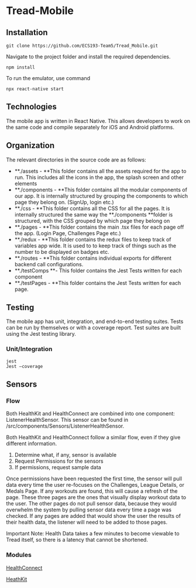 # Tread-Mobile


## Installation


```
git clone https://github.com/ECS193-Team5/Tread_Mobile.git
```


Navigate to the project folder and install the required dependencies.


```
npm install
```


To run the emulator, use command


```
npx react-native start
```



## Technologies

The mobile app is written in React Native. This allows developers to work on the same code and compile separately for iOS and Android platforms.


## Organization

The relevant directories in the source code are as follows:



* **./assets - **This folder contains all the assets required for the app to run. This includes all the icons in the app, the splash screen and other elements
* **./components - **This folder contains all the modular components of our app. It is internally structured by grouping the components to which page they belong on. (SignUp, login etc.)
* **./css - **This folder contains all the CSS for all the pages. It is internally structured the same way the **./components **folder is structured, with the CSS grouped by which page they belong on
* **./pages - **This folder contains the main .tsx files for each page off the app. (Login Page, Challenges Page etc.)
* **./redux - **This folder contains the redux files to keep track of variables app wide. It is used to to keep track of things such as the number to be displayed on badges etc. 
* **./routes - **This folder contains individual exports for different backend call configurations. 
* **./testComps **- This folder contains the Jest Tests written for each component
* **./testPages - **This folder contains the Jest Tests written for each page.


## Testing

The mobile app has unit, integration, and end-to-end testing suites. Tests can be run by themselves or with a coverage report. Test suites are built using the Jest testing library.


### Unit/Integration


```
jest
Jest –coverage
```



## Sensors


### Flow

Both HealthKit and HealthConnect are combined into one component: ListenerHealthSensor. This sensor can be found in /src/components/Sensors/ListenerHealthSensor.

Both HealthKit and HealthConnect follow a similar flow, even if they give different information.



1. Determine what, if any, sensor is available
2. Request Permissions for the sensors
3. If permissions, request sample data

Once permissions have been requested the first time, the sensor will pull data every time the user re-focuses on the Challenges, League Details, or Medals Page. If any workouts are found, this will cause a refresh of the page. These three pages are the ones that visually display workout data to the user. The other pages do not pull sensor data, because they would overwhelm the system by pulling sensor data every time a page was checked. If any pages are added that would show the user the results of their health data, the listener will need to be added to those pages.

Important Note: Health Data takes a few minutes to become viewable to Tread itself, so there is a latency that cannot be shortened.


### Modules

[HealthConnect](https://www.npmjs.com/package/react-native-health-connect)

[HeathKit](https://www.npmjs.com/package/react-native-health)
